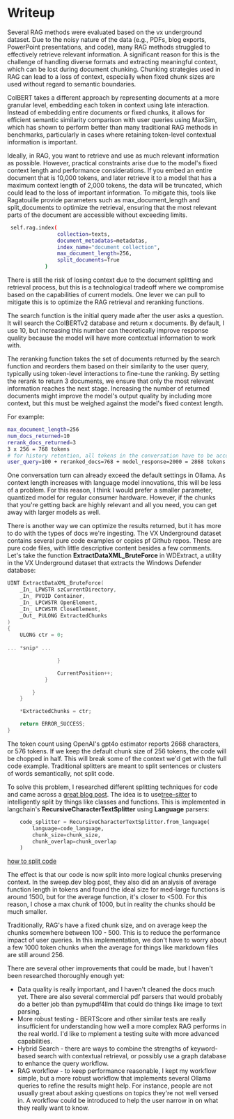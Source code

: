 # Writeup
Several RAG methods were evaluated based on the vx underground dataset. Due to the noisy nature of the data 
(e.g., PDFs, blog exports, PowerPoint presentations, and code), many RAG methods struggled to effectively retrieve 
relevant information. A significant reason for this is the challenge of handling diverse formats and extracting 
meaningful context, which can be lost during document chunking. Chunking strategies used in RAG can lead to a loss of 
context, especially when fixed chunk sizes are used without regard to semantic boundaries.  

ColBERT takes a different approach by representing documents at a more granular level, embedding each token in context 
using late interaction. Instead of embedding entire documents or fixed chunks, it allows for efficient semantic 
similarity comparison with user queries using MaxSim, which has shown to perform better than many 
traditional RAG methods in benchmarks, particularly in cases where retaining token-level contextual information is 
important.

Ideally, in RAG, you want to retrieve and use as much relevant information as possible. However, practical constraints 
arise due to the model's fixed context length and performance considerations. If you embed an entire document that is 
10,000 tokens, and later retrieve it to a model that has a maximum context length of 2,000 tokens, the data will be
truncated, which could lead to the loss of important information. To mitigate this, tools like Ragatouille provide 
parameters such as max_document_length and split_documents to optimize the retrieval, ensuring that the most relevant 
parts of the document are accessible without exceeding limits.

```bash
 self.rag.index(
                collection=texts,
                document_metadatas=metadatas,
                index_name="document_collection",
                max_document_length=256,
                split_documents=True
            )
```
There is still the risk of losing context due to the document splitting and retrieval process, but this is a 
technological tradeoff where we compromise based on the capabilities of current models. One lever we can pull to 
mitigate this is to optimize the RAG retrieval and reranking functions.  
  
The search function is the initial query made after the user asks a question. It will search the ColBERTv2 
database and return x documents. By default, I use 10, but increasing this number can theoretically improve 
response quality because the model will have more contextual information to work with.
  
The reranking function takes the set of documents returned by the search function and reorders them based on 
their similarity to the user query, typically using token-level interactions to fine-tune the ranking. By 
setting the rerank to return 3 documents, we ensure that only the most relevant information reaches the next 
stage. Increasing the number of returned documents might improve the model's output quality by including more 
context, but this must be weighed against the model's fixed context length.
  
For example:
```bash
max_document_length=256
num_docs_returned=10
rerank_docs_returned=3
3 x 256 = 768 tokens
# for history retention, all tokens in the conversation have to be accounted for, so:
user_query=100 + reranked_docs=768 + model_response=2000 = 2868 tokens
```
One conversation turn can already exceed the default settings in Ollama. As context length increases 
with language model innovations, this will be less of a problem. For this reason, I think I would 
prefer a smaller parameter, quantized model for regular consumer hardware. However, if the chunks 
that you're getting back are highly relevant and all you need, you can get away with larger models 
as well.
  
There is another way we can optimize the results returned, but it has more to do with the types of docs 
we're ingesting. The VX Underground dataset contains several pure code examples or copies pf Github repos. 
These are pure code files, with little descriptive content besides a few comments. Let's take the  function 
**ExtractDataXML_BruteForce** in WDExtract, a utility in the VX Underground dataset that extracts the Windows Defender 
database:
```cpp
UINT ExtractDataXML_BruteForce(
    _In_ LPWSTR szCurrentDirectory,
    _In_ PVOID Container,
    _In_ LPCWSTR OpenElement,
    _In_ LPCWSTR CloseElement,
    _Out_ PULONG ExtractedChunks
)
{
    ULONG ctr = 0;
    
... *snip* ...

                }

                CurrentPosition++;
            }

        }
    }

    *ExtractedChunks = ctr;

    return ERROR_SUCCESS;
}
```
The token count using OpenAI's gpt4o estimator reports 2668 characters, or 576 tokens. If we keep the default
chunk size of 256 tokens, the code will be chopped in half. This will break some of the context we'd get with
the full code example. Traditional splitters are meant to split sentences or clusters of words semantically, 
not split code.
  
To solve this problem, I researched different splitting techniques for code and came across a 
[great blog post](https://docs.sweep.dev/blogs/chunking-2m-files). The idea is to use[tree-sitter](https://tree-sitter.github.io/tree-sitter/) to intelligently split by things like classes and 
functions. This is implemented in langchain's **RecursiveCharacterTextSplitter** using **Language** parsers:
```python
    code_splitter = RecursiveCharacterTextSplitter.from_language(
        language=code_language,
        chunk_size=chunk_size,
        chunk_overlap=chunk_overlap
    )
```
[how to split code](https://python.langchain.com/docs/how_to/code_splitter/)
  
The effect is that our code is now split into more logical chunks preserving context. In the sweep.dev blog 
post, they also did an analysis of average function length in tokens and found the ideal size for med-large 
functions is around 1500, but for the average function, it's closer to <500. For this reason, I chose a max 
chunk of 1000, but in reality the chunks should be much smaller. 
  
Traditionally, RAG's have a fixed chunk size, and on average keep the chunks somewhere between 100 - 500. This
is to reduce the performance impact of user queries. In this implementation, we don't have to worry about a few 
1000 token chunks when the average for things like markdown files are still around 256.
  
There are several other improvements that could be made, but I haven't been researched thoroughly enough yet:
  * Data quality is really important, and I haven't cleaned the docs much yet. There are also several commercial pdf
parsers that would probably do a better job than pymupdf4llm that could do things like image to text parsing.
  * More robust testing - BERTScore and other similar tests are really insufficient for understanding how well
a more complex RAG performs in the real world. I'd like to mplement a testing suite with more advanced capabilities.
  * Hybrid Search - there are ways to combine the strengths of keyword-based search with contextual retrieval, 
or possibly use a graph database to enhance the query workflow.
  * RAG workflow - to keep performance reasonable, I kept my workflow simple, but a more robust workflow that
implements several Ollama queries to refine the results might help. For instance, people are not usually great
about asking questions on topics they're not well versed in. A workflow could be introduced to help the user
narrow in on what they really want to know.

